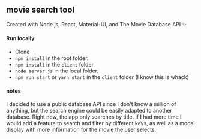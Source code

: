 ## movie search tool 

Created with Node.js, React, Material-UI, and The Movie Database API ✨


#### Run locally 
- Clone
- `npm install` in the root folder.
- `npm install` in the `client` folder 
- `node server.js` in the local folder.
- `npm run start` or `yarn start` in the `client` folder (I know this is whack)

#### notes

I decided to use a public database API since I don't know a million of anything, but the search engine could be easily adapted to another database. Right now, the app only searches by title. If I had more time I would add a feature to search and filter by different keys, as well as a modal display with more information for the movie the user selects.

